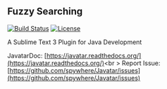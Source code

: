 ## Fuzzy Searching
[![Build Status](https://img.shields.io/travis/spywhere/FuzzySearching/master.svg?style=flat)](https://travis-ci.org/spywhere/FuzzySearching)
[![License](http://img.shields.io/badge/license-MIT-brightgreen.svg?style=flat)](https://github.com/spywhere/FuzzySearching/blob/master/LICENSE)

A Sublime Text 3 Plugin for Java Development

JavatarDoc: [https://javatar.readthedocs.org/](https://javatar.readthedocs.org/)<br \>
Report Issue: [https://github.com/spywhere/Javatar/issues](https://github.com/spywhere/Javatar/issues)

